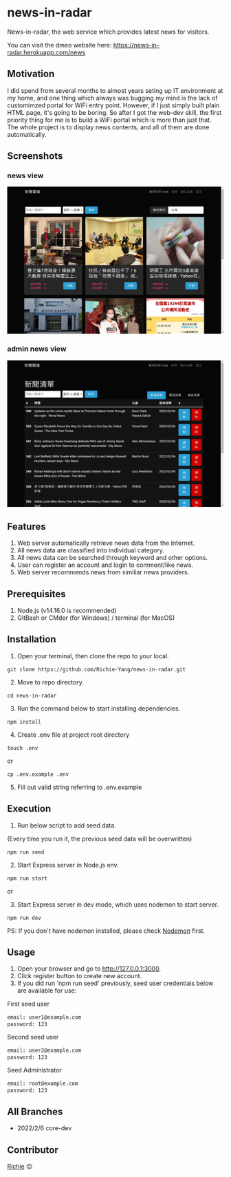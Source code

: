 # news-in-radar
News-in-radar, the web service which provides latest news for visitors.

You can visit the dmeo website here: https://news-in-radar.herokuapp.com/news


## Motivation
I did spend from several months to almost years seting up IT environment at my home, and one thing which always was bugging my mind is the lack of customimzed portal for WiFi entry point. However, if I just simply built plain HTML page, it's going to be boring. So after I got the web-dev skill, the first priority thing for me is to build a WiFi portal which is more than just that. The whole project is to display news contents, and all of them are done automatically. 


## Screenshots
### news view
![News Page](https://github.com/Richie-Yang/news-in-radar/blob/main/public/images/news_view.jpg)
### admin news view
![Admin News Page](https://github.com/Richie-Yang/news-in-radar/blob/main/public/images/admin_news_view.jpg)


## Features
1. Web server automatically retrieve news data from the Internet.
2. All news data are classified into individual category.
3. All news data can be searched through keyword and other options.
4. User can register an account and login to comment/like news.
5. Web server recommends news from similiar news providers.


## Prerequisites
1. Node.js (v14.16.0 is recommended)
2. GitBash or CMder (for Windows) / terminal (for MacOS)


## Installation
1. Open your terminal, then clone the repo to your local.
```
git clone https://github.com/Richie-Yang/news-in-radar.git
```
2. Move to repo directory.
```
cd news-in-radar
```
3. Run the command below to start installing dependencies.
```
npm install
```
4. Create .env file at project root directory
```
touch .env
```
or
```
cp .env.example .env
```
5. Fill out valid string referring to .env.example


## Execution
1. Run below script to add seed data. 

(Every time you run it, the previous seed data will be overwritten)
```
npm run seed
```
2. Start Express server in Node.js env.
```
npm run start
```
or

3. Start Express server in dev mode, which uses nodemon to start server.
```
npm run dev
```
PS: If you don't have nodemon installed, please check [Nodemon](https://www.npmjs.com/package/nodemon) first.


## Usage
1. Open your browser and go to http://127.0.0.1:3000.
2. Click register button to create new account.
3. If you did run 'npm run seed' previously, seed user credentials below are available for use:

First seed user
```
email: user1@example.com
password: 123
```

Second seed user
```
email: user2@example.com
password: 123
```

Seed Administrator
```
email: root@example.com
password: 123
```


## All Branches
* 2022/2/6 core-dev


## Contributor
[Richie](https://github.com/Richie-Yang) :wink:
